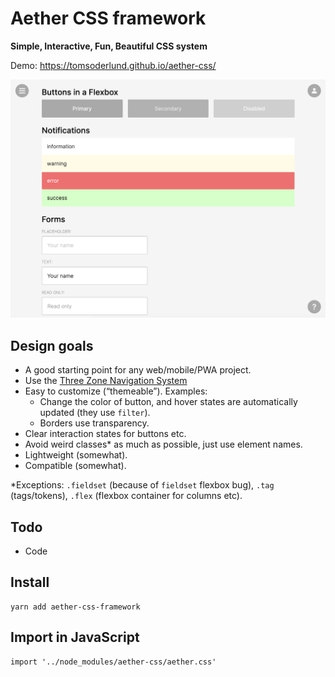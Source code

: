 # Aether CSS framework

**Simple, Interactive, Fun, Beautiful CSS system**

Demo: https://tomsoderlund.github.io/aether-css/

![Screenshot of Aether CSS](docs/demo.png)

## Design goals

- A good starting point for any web/mobile/PWA project.
- Use the [Three Zone Navigation System](https://medium.com/@tomsoderlund/three-zone-navigation-system-45f20d08bed4)
- Easy to customize (“themeable”). Examples:
  - Change the color of button, and hover states are automatically updated (they use `filter`).
  - Borders use transparency.
- Clear interaction states for buttons etc.
- Avoid weird classes* as much as possible, just use element names.
- Lightweight (somewhat).
- Compatible (somewhat).

*Exceptions: `.fieldset` (because of `fieldset` flexbox bug), `.tag` (tags/tokens), `.flex` (flexbox container for columns etc).


## Todo

- Code


## Install

    yarn add aether-css-framework


## Import in JavaScript

    import '../node_modules/aether-css/aether.css'
